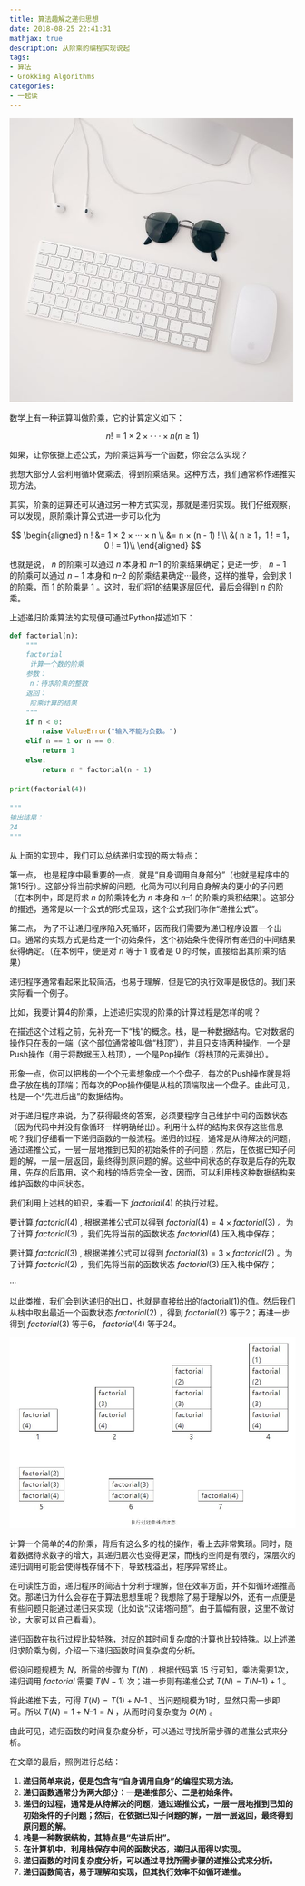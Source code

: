 ```yaml
---
title: 算法趣解之递归思想
date: 2018-08-25 22:41:31
mathjax: true
description: 从阶乘的编程实现说起
tags: 
- 算法
- Grokking Algorithms
categories: 
- 一起读
---
```


![cover](https://github.com/CosmosNing/CosmosNing.github.io/blob/master/2018/08/25/cover.jpg?raw=true)



数学上有一种运算叫做阶乘，它的计算定义如下：


$$
n ! = 1 × 2 × ··· × n ( n ≥ 1)
$$


如果，让你依据上述公式，为阶乘运算写一个函数，你会怎么实现？

 

我想大部分人会利用循环做乘法，得到阶乘结果。这种方法，我们通常称作递推实现方法。

 

其实，阶乘的运算还可以通过另一种方式实现，那就是递归实现。我们仔细观察，可以发现，原阶乘计算公式进一步可以化为


$$
\begin{aligned}
n ! &= 1 × 2 × ··· × n \\
      &= n × (n - 1) ! \\
      &( n ≥ 1，1 ! = 1，0 ! = 1)\\
\end{aligned}
$$


也就是说， $n$ 的阶乘可以通过 $n$ 本身和 $n – 1$ 的阶乘结果确定；更进一步， $n - 1$ 的阶乘可以通过 $n - 1$ 本身和 $n – 2$ 的阶乘结果确定···最终，这样的推导，会到求 1 的阶乘，而 1 的阶乘是 1 。这时，我们将1的结果逐层回代，最后会得到 $n$ 的阶乘。

 

上述递归阶乘算法的实现便可通过Python描述如下：



```python
def factorial(n):
    """
    factorial
     计算一个数的阶乘
    参数：
     n：待求阶乘的整数
    返回：
     阶乘计算的结果
    """
    if n < 0:
        raise ValueError("输入不能为负数。")
    elif n == 1 or n == 0:
        return 1
    else:
        return n * factorial(n - 1)

print(factorial(4))

"""
输出结果：
24
"""
```



从上面的实现中，我们可以总结递归实现的两大特点：

 

第一点，       也是程序中最重要的一点，就是“自身调用自身部分”（也就是程序中的第15行）。这部分将当前求解的问题，化简为可以利用自身解决的更小的子问题（在本例中，即是将求 $n$ 的阶乘转化为 $n$ 本身和 $n – 1$ 的阶乘的乘积结果）。这部分的描述，通常是以一个公式的形式呈现，这个公式我们称作“递推公式”。

第二点，       为了不让递归程序陷入死循环，因而我们需要为递归程序设置一个出口。通常的实现方式是给定一个初始条件，这个初始条件使得所有递归的中间结果获得确定。（在本例中，便是对 $n$ 等于 1 或者是 0 的时候，直接给出其阶乘的结果）

 

递归程序通常看起来比较简洁，也易于理解，但是它的执行效率是极低的。我们来实际看一个例子。

 

比如，我要计算4的阶乘，上述递归实现的阶乘的计算过程是怎样的呢？

 

在描述这个过程之前，先补充一下“栈”的概念。栈，是一种数据结构。它对数据的操作只在表的一端（这个部位通常被叫做“栈顶”），并且只支持两种操作，一个是Push操作（用于将数据压入栈顶），一个是Pop操作（将栈顶的元素弹出）。

 

形象一点，你可以把栈的一个个元素想象成一个个盘子，每次的Push操作就是将盘子放在栈的顶端；而每次的Pop操作便是从栈的顶端取出一个盘子。由此可见，栈是一个“先进后出”的数据结构。

 

对于递归程序来说，为了获得最终的答案，必须要程序自己维护中间的函数状态（因为代码中并没有像循环一样明确给出）。利用什么样的结构来保存这些信息呢？我们仔细看一下递归函数的一般流程。递归的过程，通常是从待解决的问题，通过递推公式，一层一层地推到已知的初始条件的子问题；然后，在依据已知子问题的解，一层一层返回，最终得到原问题的解。这些中间状态的存取是后存的先取用，先存的后取用，这个和栈的特质完全一致，因而，可以利用栈这种数据结构来维护函数的中间状态。

 

我们利用上述栈的知识，来看一下 $factorial(4)$ 的执行过程。

 

要计算 $factorial(4)$ , 根据递推公式可以得到 $factorial(4) = 4 × factorial(3)$ 。为了计算 $factorial(3)$ ，我们先将当前的函数状态 $factorial(4)$ 压入栈中保存；

 

要计算 $factorial(3)$ , 根据递推公式可以得到 $factorial(3) = 3 × factorial(2)$ 。为了计算 $factorial(2)$ ，我们先将当前的函数状态 $factorial(3)$ 压入栈中保存；

 

···

 

以此类推，我们会到达递归的出口，也就是直接给出的factorial(1)的值。然后我们从栈中取出最近一个函数状态 $factorial(2)$ ，得到 $factorial(2)$ 等于2；再进一步得到 $factorial(3)$ 等于6， $factorial(4)$ 等于24。



![执行过程中栈的状态](https://github.com/CosmosNing/CosmosNing.github.io/blob/master/2018/08/25/%E6%89%A7%E8%A1%8C%E8%BF%87%E7%A8%8B%E4%B8%AD%E6%A0%88%E7%9A%84%E7%8A%B6%E6%80%81.jpg?raw=true)



计算一个简单的4的阶乘，背后有这么多的栈的操作，看上去非常繁琐。同时，随着数据待求数字的增大，其递归层次也变得更深，而栈的空间是有限的，深层次的递归调用可能会使得栈存储不下，导致栈溢出，程序异常终止。

 

在可读性方面，递归程序的简洁十分利于理解，但在效率方面，并不如循环递推高效。那递归为什么会存在于算法思想里呢？我想除了易于理解以外，还有一点便是有些问题只能通过递归来实现（比如说“汉诺塔问题”。由于篇幅有限，这里不做讨论，大家可以自己看看）。

 

递归函数在执行过程比较特殊，对应的其时间复杂度的计算也比较特殊。以上述递归求阶乘为例，介绍一下递归函数时间复杂度的分析。

 

假设问题规模为 $N$，所需的步骤为 $T( N )$ ，根据代码第 15 行可知，乘法需要1次，递归调用 $factorial$ 需要 $T ( N -1 )$ 次；进一步则有递推公式 $T ( N ) = T ( N – 1 ) + 1$ 。

 

将此递推下去，可得 $T ( N ) = T (1) + N – 1$ 。当问题规模为1时，显然只需一步即可。所以 $T ( N ) = 1 + N – 1 = N$ ，从而时间复杂度为 $O ( N )$ 。

 

由此可见，递归函数的时间复杂度分析，可以通过寻找所需步骤的递推公式来分析。

 

在文章的最后，照例进行总结：

 

1. **递归简单来说，便是包含有“自身调用自身”的编程实现方法。**
2. **递归函数通常分为两大部分：一是递推部分、二是初始条件。**
3. **递归的过程，通常是从待解决的问题，通过递推公式，一层一层地推到已知的初始条件的子问题；然后，在依据已知子问题的解，一层一层返回，最终得到原问题的解。**
4. **栈是一种数据结构，其特点是“先进后出”。**
5. **在计算机中，利用栈保存中间的函数状态，递归从而得以实现。**
6. **递归函数的时间复杂度分析，可以通过寻找所需步骤的递推公式来分析。**
7. **递归函数简洁，易于理解和实现，但其执行效率不如循环递推。**
